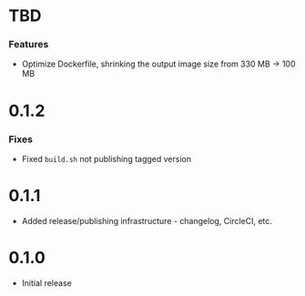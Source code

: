 # TBD
### Features
* Optimize Dockerfile, shrinking the output image size from 330 MB -> 100 MB

# 0.1.2
### Fixes
* Fixed `build.sh` not publishing tagged version

# 0.1.1
* Added release/publishing infrastructure - changelog, CircleCI, etc. 

# 0.1.0
* Initial release
